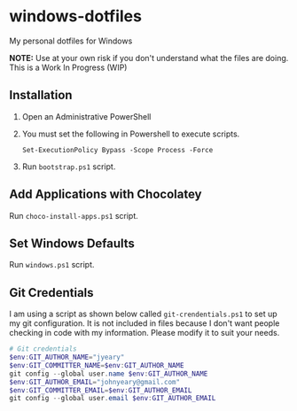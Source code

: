 # windows-dotfiles
My personal dotfiles for Windows

**NOTE:** Use at your own risk if you don't understand what the files are doing. This is a Work In Progress (WIP)

## Installation
1. Open an Administrative PowerShell

2. You must set the following in Powershell to execute scripts.
    ```
    Set-ExecutionPolicy Bypass -Scope Process -Force
    ```
3. Run `bootstrap.ps1` script.

## Add Applications with Chocolatey

Run `choco-install-apps.ps1` script.

## Set Windows Defaults

Run `windows.ps1` script.

## Git Credentials

I am using a script as shown below called `git-crendentials.ps1` to set up my git configuration. It is not included in files because I don't want people checking in code with my information. Please modify it to suit your needs.

```powershell
# Git credentials
$env:GIT_AUTHOR_NAME="jyeary"
$env:GIT_COMMITTER_NAME=$env:GIT_AUTHOR_NAME
git config --global user.name $env:GIT_AUTHOR_NAME
$env:GIT_AUTHOR_EMAIL="johnyeary@gmail.com"
$env:GIT_COMMITTER_EMAIL=$env:GIT_AUTHOR_EMAIL
git config --global user.email $env:GIT_AUTHOR_EMAIL
```
